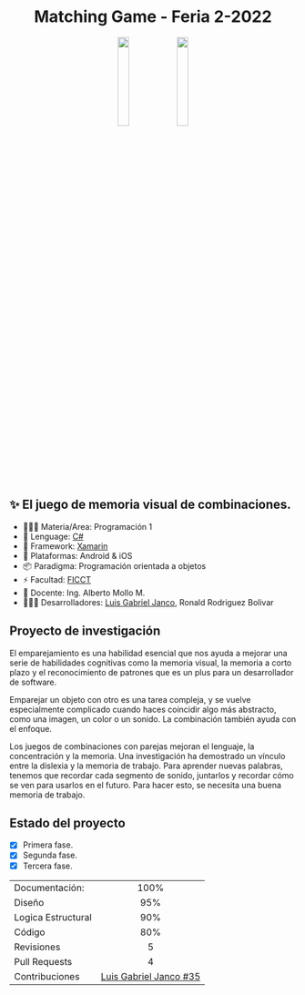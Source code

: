 <h1 align="center">Matching Game - Feria 2-2022</h1>

<div align="center">
 <img width="20%" src="https://user-images.githubusercontent.com/88288135/211443406-f5b3cdd7-75ec-4c08-b07d-4cf5a4ec231a.jpeg" />
 <img width="20%" src="https://user-images.githubusercontent.com/88288135/211443409-a692d590-27cc-492d-879a-387a77484011.jpeg" />
</div>

## ✨ El juego de memoria visual de combinaciones.

- 🧑🏻‍💻 Materia/Area: Programación 1
- 🚀 Lenguage: [C#](https://learn.microsoft.com/es-es/dotnet/csharp/)
- 🦾 Framework: [Xamarin](https://dotnet.microsoft.com/en-us/apps/xamarin)
- 📱 Plataformas: Android & iOS
- 📦 Paradigma: Programación orientada a objetos
- ⚡️ Facultad: [FICCT](https://www.uagrm.edu.bo/facultades/ficct)
- 💅 Docente: Ing. Alberto Mollo M.
- 🧑🏻‍💻 Desarrolladores: [Luis Gabriel Janco](https://github.com/LuiSauter), Ronald Rodriguez Bolivar

## Proyecto de investigación
El emparejamiento es una habilidad esencial que nos ayuda a mejorar una serie de habilidades cognitivas como la memoria visual, la memoria a corto plazo y el reconocimiento de patrones que es un plus para un desarrollador de software.

Emparejar un objeto con otro es una tarea compleja, y se vuelve especialmente
complicado cuando haces coincidir algo más abstracto, como una imagen, un color o
un sonido. La combinación también ayuda con el enfoque.

Los juegos de combinaciones con parejas mejoran el lenguaje, la concentración y
la memoria. Una investigación ha demostrado un vínculo entre la dislexia y la memoria de trabajo. Para aprender nuevas palabras, tenemos que recordar cada segmento
de sonido, juntarlos y recordar cómo se ven para usarlos en el futuro. Para hacer esto,
se necesita una buena memoria de trabajo.

## Estado del proyecto

- [x] Primera fase.
- [x] Segunda fase.
- [x] Tercera fase.

 <table>
    <tbody>
      <tr >
        <td>Documentación:</td>
        <td align="center">100%</td>
      </tr>
      <tr>
        <td>Diseño</td>
        <td align="center">95%</td>
      </tr>
      <tr>
        <td>Logica Estructural</td>
        <td align="center">90%</td>
      </tr>
      <tr>
        <td>Código</td>
        <td align="center">80%</td>
      </tr>
      <tr>
        <td>Revisiones</td>
        <td align="center">5</td>
      </tr>
      <tr>
        <td>Pull Requests</td>
        <td align="center">4</td>
      </tr>
      <tr>
        <td>Contribuciones</td>
        <td align="center">
          <a href="https://github.com/LuiSauter">Luis Gabriel Janco #35</a>
        </td>
      </tr>
    </tbody>
  </table>
